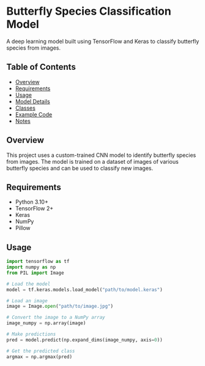 # Butterfly Species Classification Model

A deep learning model built using TensorFlow and Keras to classify butterfly species from images.

## Table of Contents
- [Overview](#overview)
- [Requirements](#requirements)
- [Usage](#usage)
- [Model Details](#model-details)
- [Classes](#classes)
- [Example Code](#example-code)
- [Notes](#notes)

## Overview
This project uses a custom-trained CNN model to identify butterfly species from images. The model is trained on a dataset of images of various butterfly species and can be used to classify new images.

## Requirements
- Python 3.10+
- TensorFlow 2+
- Keras
- NumPy
- Pillow

## Usage
```python
import tensorflow as tf
import numpy as np
from PIL import Image

# Load the model
model = tf.keras.models.load_model("path/to/model.keras")

# Load an image
image = Image.open("path/to/image.jpg")

# Convert the image to a NumPy array
image_numpy = np.array(image)

# Make predictions
pred = model.predict(np.expand_dims(image_numpy, axis=0))

# Get the predicted class
argmax = np.argmax(pred)
